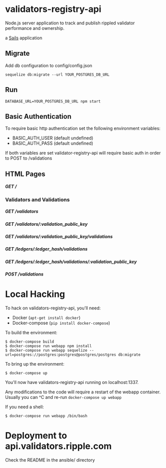 # validators-registry-api

Node.js server application to track and publish rippled validator performance and ownership.

a [Sails](http://sailsjs.org) application

## Migrate

Add db configuration to config/config.json

````
sequelize db:migrate --url YOUR_POSTGRES_DB_URL
````

## Run

````
DATABASE_URL=YOUR_POSTGRES_DB_URL npm start
````

## Basic Authentication

To require basic http authentication set the following environment variables:

- BASIC_AUTH_USER (default undefined)
- BASIC_AUTH_PASS (default undefined)

If both variables are set validator-registry-api will require basic auth in order to POST to /validations

## HTML Pages

##### GET /

### Validators and Validations

##### GET /validators
##### GET /validators/:validation_public_key
##### GET /validators/:validation_public_key/validations
##### GET /ledgers/:ledger_hash/validations
##### GET /ledgers/:ledger_hash/validations/:validation_public_key
##### POST /validations

# Local Hacking

To hack on validators-registry-api, you'll need:

* Docker (``apt-get install docker``)
* Docker-compose (``pip install docker-compose``)

To build the environment:

```
$ docker-compose build
$ docker-compose run webapp npm install
$ docker-compose run webapp sequelize --url=postgres://postgres:postgres@postgres/postgres db:migrate
```

To bring up the environment:

```
$ docker-compose up
```

You'll now have validators-registry-api running on localhost:1337.

Any modifications to the code will require a restart of the webapp container.
Usually you can ^C and re-run ``docker-compose up webapp``

If you need a shell:

```
$ docker-compose run webapp /bin/bash
```

# Deployment to api.validators.ripple.com

Check the README in the ansible/ directory
